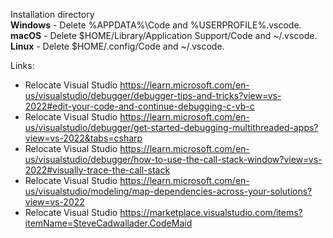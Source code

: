Installation directory  
__Windows__ - Delete %APPDATA%\Code and %USERPROFILE%\.vscode.  
__macOS__ - Delete $HOME/Library/Application Support/Code and ~/.vscode.  
__Linux__ - Delete $HOME/.config/Code and ~/.vscode.


Links:
* Relocate Visual Studio https://learn.microsoft.com/en-us/visualstudio/debugger/debugger-tips-and-tricks?view=vs-2022#edit-your-code-and-continue-debugging-c-vb-c
* Relocate Visual Studio https://learn.microsoft.com/en-us/visualstudio/debugger/get-started-debugging-multithreaded-apps?view=vs-2022&tabs=csharp
* Relocate Visual Studio https://learn.microsoft.com/en-us/visualstudio/debugger/how-to-use-the-call-stack-window?view=vs-2022#visually-trace-the-call-stack
* Relocate Visual Studio https://learn.microsoft.com/en-us/visualstudio/modeling/map-dependencies-across-your-solutions?view=vs-2022
* Relocate Visual Studio https://marketplace.visualstudio.com/items?itemName=SteveCadwallader.CodeMaid
